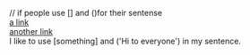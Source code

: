 
// if people use [] and ()for their sentense
\
[a link](https://something.com)
\
[another link](some-page.html)
\
I like to use [something] and ('Hi to everyone') in my sentence.